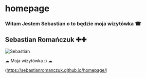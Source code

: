 # homepage

### Witam Jestem Sebastian o to będzie moja wizytówka ☎

## Sebastian Romańczuk ✚✚

![Sebastian](https://i.postimg.cc/QMyBCyVX/82318490-1646274338875226-4300544069744687511-n.jpg)


☁ Moja wizytówka :) ☁

 (https://sebastianromanczuk.github.io/homepage/)
